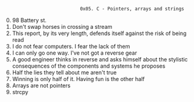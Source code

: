                                 0x05. C - Pointers, arrays and strings
0. 98 Battery st. 
1. Don't swap horses in crossing a stream 
2. This report, by its very length, defends itself against the risk of being read 
3. I do not fear computers. I fear the lack of them 
4. I can only go one way. I've not got a reverse gear 
5. A good engineer thinks in reverse and asks himself about the stylistic consequences of the components and systems he proposes
6. Half the lies they tell about me aren't true 
7. Winning is only half of it. Having fun is the other half 
8. Arrays are not pointers 
9. strcpy 
